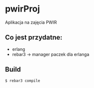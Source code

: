 pwirProj
=====

Aplikacja na zajęcia PWIR

Co jest przydatne:
-----
* erlang
* rebar3 -> manager paczek dla erlanga

Build
-----

    $ rebar3 compile
